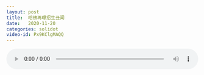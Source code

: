 ```yaml
---
layout: post
title:  哈佛再曝招生丑闻
date:   2020-11-20
categories: solidot
video-id: Px9KClgMAQQ
---
```


<audio id="youtube" style="width: 100%;" video-id="Px9KClgMAQQ" controls></audio>

<script async type="text/javascript" src="/audio.js"></script>

